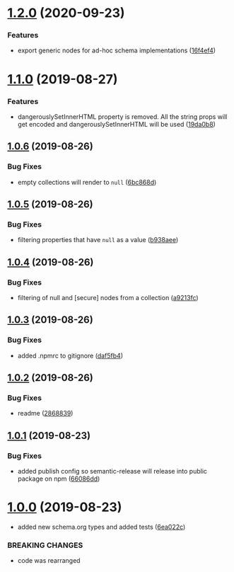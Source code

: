 # [1.2.0](https://github.com/researchgate/react-structured-data/compare/v1.1.0...v1.2.0) (2020-09-23)


### Features

* export generic nodes for ad-hoc schema implementations ([16f4ef4](https://github.com/researchgate/react-structured-data/commit/16f4ef4))

# [1.1.0](https://github.com/researchgate/react-structured-data/compare/v1.0.6...v1.1.0) (2019-08-27)


### Features

* dangerouslySetInnerHTML property is removed. All the string props will get encoded and dangerouslySetInnerHTML will be used ([19da0b8](https://github.com/researchgate/react-structured-data/commit/19da0b8))

## [1.0.6](https://github.com/researchgate/react-structured-data/compare/v1.0.5...v1.0.6) (2019-08-26)


### Bug Fixes

* empty collections will render to `null` ([6bc868d](https://github.com/researchgate/react-structured-data/commit/6bc868d))

## [1.0.5](https://github.com/researchgate/react-structured-data/compare/v1.0.4...v1.0.5) (2019-08-26)


### Bug Fixes

* filtering properties that have `null` as a value ([b938aee](https://github.com/researchgate/react-structured-data/commit/b938aee))

## [1.0.4](https://github.com/researchgate/react-structured-data/compare/v1.0.3...v1.0.4) (2019-08-26)


### Bug Fixes

* filtering of null and [secure] nodes from a collection ([a9213fc](https://github.com/researchgate/react-structured-data/commit/a9213fc))

## [1.0.3](https://github.com/researchgate/react-structured-data/compare/v1.0.2...v1.0.3) (2019-08-26)


### Bug Fixes

* added .npmrc to gitignore ([daf5fb4](https://github.com/researchgate/react-structured-data/commit/daf5fb4))

## [1.0.2](https://github.com/researchgate/react-structured-data/compare/v1.0.1...v1.0.2) (2019-08-26)

### Bug Fixes

- readme
  ([2868839](https://github.com/researchgate/react-structured-data/commit/2868839))

## [1.0.1](https://github.com/researchgate/react-structured-data/compare/v1.0.0...v1.0.1) (2019-08-23)

### Bug Fixes

- added publish config so semantic-release will release into public package on
  npm
  ([66086dd](https://github.com/researchgate/react-structured-data/commit/66086dd))

# [1.0.0](https://github.com/researchgate/react-structured-data/compare/v0.0.14...v1.0.0) (2019-08-23)

- added new schema.org types and added tests
  ([6ea022c](https://github.com/researchgate/react-structured-data/commit/6ea022c))

### BREAKING CHANGES

- code was rearranged
